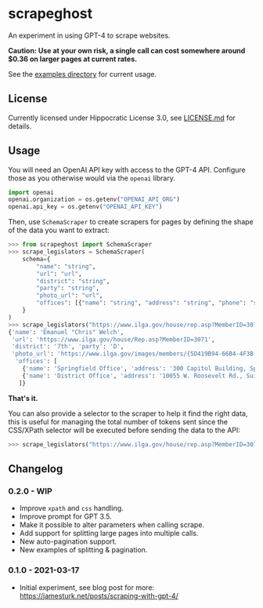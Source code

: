 # scrapeghost

An experiment in using GPT-4 to scrape websites.

**Caution: Use at your own risk, a single call can cost somewhere around $0.36 on larger pages at current rates.**

See the [examples directory](https://github.com/jamesturk/scrapeghost/tree/main/examples) for current usage.

## License

Currently licensed under Hippocratic License 3.0, see [LICENSE.md](LICENSE.md) for details.

## Usage

You will need an OpenAI API key with access to the GPT-4 API.  Configure those as you otherwise would via the `openai` library.

```python
import openai
openai.organization = os.getenv("OPENAI_API_ORG")
openai.api_key = os.getenv("OPENAI_API_KEY")
```

Then, use `SchemaScraper` to create scrapers for pages by defining the shape of the data you want to extract:

```python
>>> from scrapeghost import SchemaScraper
>>> scrape_legislators = SchemaScraper(
    schema={
        "name": "string",
        "url": "url",
        "district": "string",
        "party": "string",
        "photo_url": "url",
        "offices": [{"name": "string", "address": "string", "phone": "string"}],
    }
)
>>> scrape_legislators("https://www.ilga.gov/house/rep.asp?MemberID=3071")
{'name': 'Emanuel "Chris" Welch',
 'url': 'https://www.ilga.gov/house/Rep.asp?MemberID=3071',
 'district': '7th', 'party': 'D', 
 'photo_url': 'https://www.ilga.gov/images/members/{5D419B94-66B4-4F3B-86F1-BFF37B3FA55C}.jpg',
  'offices': [
    {'name': 'Springfield Office', 'address': '300 Capitol Building, Springfield, IL 62706', 'phone': '(217) 782-5350'},
    {'name': 'District Office', 'address': '10055 W. Roosevelt Rd., Suite E, Westchester, IL 60154', 'phone': '(708) 450-1000'}
   ]}
```

**That's it.**

You can also provide a selector to the scraper to help it find the right data, this is useful for managing the total number of tokens sent since the CSS/XPath selector will be executed before sending the data to the API:

```python
>>> scrape_legislators("https://www.ilga.gov/house/rep.asp?MemberID=3071", xpath="//table[1]")
```

## Changelog

### 0.2.0 - WIP

* Improve `xpath` and `css` handling.
* Improve prompt for GPT 3.5.
* Make it possible to alter parameters when calling scrape.
* Add support for splitting large pages into multiple calls.
* New auto-pagination support.
* New examples of splitting & pagination.

### 0.1.0 - 2021-03-17

* Initial experiment, see blog post for more: <https://jamesturk.net/posts/scraping-with-gpt-4/>
